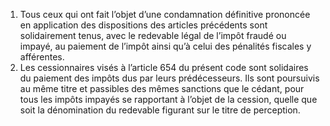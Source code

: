 1)  Tous  ceux  qui  ont  fait  l’objet  d’une  condamnation  définitive prononcée en application des dispositions des articles précédents sont solidairement tenus, avec le redevable légal de l’impôt fraudé ou impayé, au paiement de l’impôt ainsi qu’à celui des pénalités fiscales y afférentes.
2) Les cessionnaires visés à l’article 654 du présent code sont solidaires du paiement des impôts dus par leurs prédécesseurs. Ils sont poursuivis au même titre et passibles des mêmes sanctions que le cédant, pour tous les impôts impayés se rapportant à l’objet de la cession, quelle que soit la dénomination du redevable figurant sur le titre de perception.